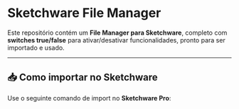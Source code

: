 # Sketchware File Manager

Este repositório contém um **File Manager para Sketchware**, completo com **switches true/false** para ativar/desativar funcionalidades, pronto para ser importado e usado.

---

## 📥 Como importar no Sketchware

Use o seguinte comando de import no **Sketchware Pro**:
